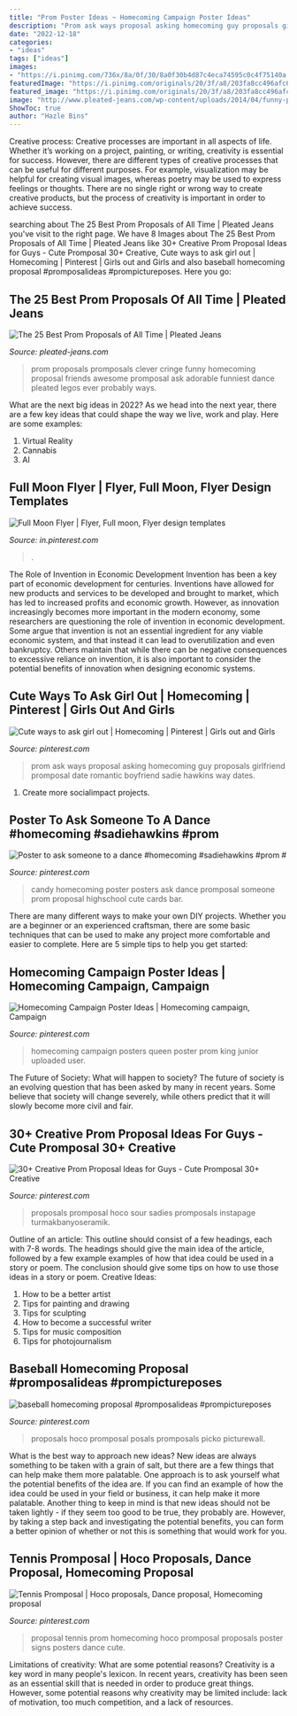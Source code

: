 ```yaml
---
title: "Prom Poster Ideas ~ Homecoming Campaign Poster Ideas"
description: "Prom ask ways proposal asking homecoming guy proposals girlfriend promposal date romantic boyfriend sadie hawkins way dates"
date: "2022-12-18"
categories:
- "ideas"
tags: ["ideas"]
images:
- "https://i.pinimg.com/736x/8a/0f/30/8a0f30b4d87c4eca74595c0c4f75140a.jpg"
featuredImage: "https://i.pinimg.com/originals/20/3f/a8/203fa8cc496afc65cac1d60cb6f11902.jpg"
featured_image: "https://i.pinimg.com/originals/20/3f/a8/203fa8cc496afc65cac1d60cb6f11902.jpg"
image: "http://www.pleated-jeans.com/wp-content/uploads/2014/04/funny-prom-pics1-1.jpg"
ShowToc: true
author: "Hazle Bins"
---
```



Creative process:
Creative processes are important in all aspects of life. Whether it’s working on a project, painting, or writing, creativity is essential for success. However, there are different types of creative processes that can be useful for different purposes. For example, visualization may be helpful for creating visual images, whereas poetry may be used to express feelings or thoughts. There are no single right or wrong way to create creative products, but the process of creativity is important in order to achieve success.

	

		
searching about The 25 Best Prom Proposals of All Time | Pleated Jeans you've visit to the right page. We have 8 Images about The 25 Best Prom Proposals of All Time | Pleated Jeans like 30+ Creative Prom Proposal Ideas for Guys - Cute Promposal 30+ Creative, Cute ways to ask girl out | Homecoming | Pinterest | Girls out and Girls and also baseball homecoming proposal #promposalideas #prompictureposes. Here you go:
		
    
## The 25 Best Prom Proposals Of All Time | Pleated Jeans

<img loading=lazy src="http://www.pleated-jeans.com/wp-content/uploads/2014/04/funny-prom-pics1-1.jpg" onerror="this.onerror=null;this.src='https://tse4.mm.bing.net/th?id=OIP.3eh_xNpyRwAoIcFC1Wwd3gHaHa&amp;pid=15.1';" alt="The 25 Best Prom Proposals of All Time | Pleated Jeans">

_Source: pleated-jeans.com_

>prom proposals promposals clever cringe funny homecoming proposal friends awesome promposal ask adorable funniest dance pleated legos ever probably ways. 

	

What are the next big ideas in 2022?
As we head into the next year, there are a few key ideas that could shape the way we live, work and play. Here are some examples: 
1. Virtual Reality 
2. Cannabis 
3. AI 

    
## Full Moon Flyer | Flyer, Full Moon, Flyer Design Templates

<img loading=lazy src="https://i.pinimg.com/736x/f0/06/6a/f0066a1d328b0822c6fc0bf5a77bb466.jpg" onerror="this.onerror=null;this.src='https://tse1.mm.bing.net/th?id=OIP.YDJ7yOpst3rtqG7LgzuSqwHaK4&amp;pid=15.1';" alt="Full Moon Flyer | Flyer, Full moon, Flyer design templates">

_Source: in.pinterest.com_

>. 

	

The Role of Invention in Economic Development
Invention has been a key part of economic development for centuries. Inventions have allowed for new products and services to be developed and brought to market, which has led to increased profits and economic growth. 
However, as innovation increasingly becomes more important in the modern economy, some researchers are questioning the role of invention in economic development. Some argue that invention is not an essential ingredient for any viable economic system, and that instead it can lead to overutilization and even bankruptcy. Others maintain that while there can be negative consequences to excessive reliance on invention, it is also important to consider the potential benefits of innovation when designing economic systems.

    
## Cute Ways To Ask Girl Out | Homecoming | Pinterest | Girls Out And Girls

<img loading=lazy src="https://s-media-cache-ak0.pinimg.com/736x/0a/d3/22/0ad322e490421b80fa776753e4808cf8.jpg" onerror="this.onerror=null;this.src='https://tse4.mm.bing.net/th?id=OIP.QO4_Oc7SFCzsKtck0cnF2wHaJ3&amp;pid=15.1';" alt="Cute ways to ask girl out | Homecoming | Pinterest | Girls out and Girls">

_Source: pinterest.com_

>prom ask ways proposal asking homecoming guy proposals girlfriend promposal date romantic boyfriend sadie hawkins way dates. 

	

1. Create more socialimpact projects.

    
## Poster To Ask Someone To A Dance #homecoming #sadiehawkins #prom #

<img loading=lazy src="https://i.pinimg.com/736x/47/b1/c0/47b1c05a14da5cb40ddf91d6606ba0c3--candy-posters-candy-cards.jpg" onerror="this.onerror=null;this.src='https://tse2.mm.bing.net/th?id=OIP.mCaPaio9-jtaXjXHo7rN1gHaNK&amp;pid=15.1';" alt="Poster to ask someone to a dance #homecoming #sadiehawkins #prom #">

_Source: pinterest.com_

>candy homecoming poster posters ask dance promposal someone prom proposal highschool cute cards bar. 

	

There are many different ways to make your own DIY projects. Whether you are a beginner or an experienced craftsman, there are some basic techniques that can be used to make any project more comfortable and easier to complete. Here are 5 simple tips to help you get started:

    
## Homecoming Campaign Poster Ideas | Homecoming Campaign, Campaign

<img loading=lazy src="https://i.pinimg.com/originals/7e/d3/17/7ed31791940fb4560852b20a19102503.jpg" onerror="this.onerror=null;this.src='https://tse4.mm.bing.net/th?id=OIP.6raz6OZY2syjJrH1XHKgpAHaJ4&amp;pid=15.1';" alt="Homecoming Campaign Poster Ideas | Homecoming campaign, Campaign">

_Source: pinterest.com_

>homecoming campaign posters queen poster prom king junior uploaded user. 

	

The Future of Society: What will happen to society?
The future of society is an evolving question that has been asked by many in recent years. Some believe that society will change severely, while others predict that it will slowly become more civil and fair.

    
## 30+ Creative Prom Proposal Ideas For Guys - Cute Promposal 30+ Creative

<img loading=lazy src="https://i.pinimg.com/736x/8a/0f/30/8a0f30b4d87c4eca74595c0c4f75140a.jpg" onerror="this.onerror=null;this.src='https://tse3.mm.bing.net/th?id=OIP.5wf_hF4bM6nRxmWUZnHKrQHaJ3&amp;pid=15.1';" alt="30+ Creative Prom Proposal Ideas for Guys - Cute Promposal 30+ Creative">

_Source: pinterest.com_

>proposals promposal hoco sour sadies promposals instapage turmakbanyoseramik. 

	

Outline of an article: This outline should consist of a few headings, each with 7-8 words. The headings should give the main idea of the article, followed by a few example examples of how that idea could be used in a story or poem. The conclusion should give some tips on how to use those ideas in a story or poem.
Creative Ideas:

1. How to be a better artist 
2. Tips for painting and drawing 
3. Tips for sculpting 
4. How to become a successful writer 
5. Tips for music composition 
6. Tips for photojournalism 

    
## Baseball Homecoming Proposal #promposalideas #prompictureposes

<img loading=lazy src="https://i.pinimg.com/736x/1a/26/28/1a26285c38878dc647fb16de90ef5486.jpg" onerror="this.onerror=null;this.src='https://tse1.mm.bing.net/th?id=OIP.ZlX5pqycCymwhWX1p6bkdQHaJ3&amp;pid=15.1';" alt="baseball homecoming proposal #promposalideas #prompictureposes">

_Source: pinterest.com_

>proposals hoco promposal posals promposals picko picturewall. 

	

What is the best way to approach new ideas?
New ideas are always something to be taken with a grain of salt, but there are a few things that can help make them more palatable. One approach is to ask yourself what the potential benefits of the idea are. If you can find an example of how the idea could be used in your field or business, it can help make it more palatable. Another thing to keep in mind is that new ideas should not be taken lightly - if they seem too good to be true, they probably are. However, by taking a step back and investigating the potential benefits, you can form a better opinion of whether or not this is something that would work for you.

    
## Tennis Promposal | Hoco Proposals, Dance Proposal, Homecoming Proposal

<img loading=lazy src="https://i.pinimg.com/originals/20/3f/a8/203fa8cc496afc65cac1d60cb6f11902.jpg" onerror="this.onerror=null;this.src='https://tse3.mm.bing.net/th?id=OIP.9ayzjDHBPCLPZ9RcnfAfuAHaJ4&amp;pid=15.1';" alt="Tennis Promposal | Hoco proposals, Dance proposal, Homecoming proposal">

_Source: pinterest.com_

>proposal tennis prom homecoming hoco promposal proposals poster signs posters dance cute. 

	

Limitations of creativity: What are some potential reasons?
Creativity is a key word in many people's lexicon. In recent years, creativity has been seen as an essential skill that is needed in order to produce great things. However, some potential reasons why creativity may be limited include: lack of motivation, too much competition, and a lack of resources.

